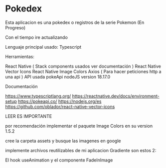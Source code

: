 # Pokedex

Esta aplicacion es una pokedex o registros de la serie Pokemon (En Progreso)

Con el tiempo ire actualizando

Lenguaje principal usado: Typescript

Herramientas:

React Native ( Stack components usados ver documentación )
React Native Vector Icons
React Native Image Colors
Axios ( Para hacer peticiones http a una api )
API usada pokeApi
nodeJS version 18.17.0

Documentación

https://www.typescriptlang.org/
https://reactnative.dev/docs/environment-setup
https://pokeapi.co/
https://nodejs.org/es
https://github.com/oblador/react-native-vector-icons

LEER ES IMPORTANTE

por recomendación implementar el paquete Image Colors en su version 1.5.2

cree la carpeta assets y busque las imagenes en google

implemente archivos reutilizables de mi aplicacion Gradiente son estos 2:

El hook useAnimation y el componente FadeInImage